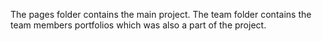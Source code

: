 The pages folder contains the main project.
The team folder contains the team members portfolios which was also a part of the project.
